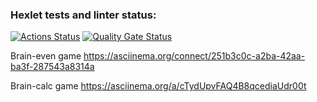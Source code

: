 ### Hexlet tests and linter status:
[![Actions Status](https://github.com/maxim-gal/frontend-project-44/actions/workflows/hexlet-check.yml/badge.svg)](https://github.com/maxim-gal/frontend-project-44/actions)
[![Quality Gate Status](https://sonarcloud.io/api/project_badges/measure?project=maxim-gal_frontend-project-44&metric=alert_status)](https://sonarcloud.io/summary/new_code?id=maxim-gal_frontend-project-44)

Brain-even game  https://asciinema.org/connect/251b3c0c-a2ba-42aa-ba3f-287543a8314a

Brain-calc game  https://asciinema.org/a/cTydUpvFAQ4B8qcediaUdr00t